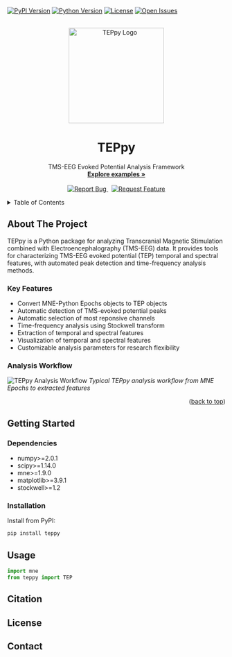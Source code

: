 <a id="readme-top"></a>

[![PyPI Version](https://img.shields.io/pypi/v/teppy)](https://pypi.org/project/teppy/)
[![Python Version](https://img.shields.io/badge/python-3.10%2B-blue)](https://python.org)
[![License](https://img.shields.io/badge/license-GPLv3-green)](https://github.com/gianlucagag/TEPpy/LICENSE)
[![Open Issues](https://img.shields.io/github/issues/gianlucagag/TEPpy)](https://github.com/gianlucagag/TEPpy/issues)

<!-- PROJECT LOGO -->
<br />
<div align="center">
  <a href="https://github.com/gianlucagag/TEPpy">
    <img src="https://raw.githubusercontent.com/gianlucagag/TEPpy/docs/images/logo.png" 
         alt="TEPpy Logo" width="220">
  </a>

  <h1 align="center">TEPpy</h1>
  
  <p align="center">
    TMS-EEG Evoked Potential Analysis Framework
    <br />
    <a href="https://github.com/gianlucagag/TEPpy/tree/main/examples"><strong>Explore examples »</strong></a>
    <br />
    <br />
    <a href="https://github.com/gianlucagag/TEPpy/issues/new?labels=bug&template=bug-report.md">
      <img src="https://img.shields.io/badge/REPORT-BUG-red" alt="Report Bug">
    </a>
    &nbsp;
    <a href="https://github.com/gianlucagag/TEPpy/issues/new?labels=enhancement&template=feature-request.md">
      <img src="https://img.shields.io/badge/REQUEST-FEATURE-green" alt="Request Feature">
    </a>
  </p>
</div>

<!-- TABLE OF CONTENTS -->
<details>
  <summary>Table of Contents</summary>
  <ol>
    <li>
      <a href="#about-the-project">About The Project</a>
      <ul>
        <li><a href="#key-features">Key Features</a></li>
      </ul>
    </li>
    <li>
      <a href="#getting-started">Getting Started</a>
      <ul>
        <li><a href="#dependencies">Dependencies</a></li>
        <li><a href="#installation">Installation</a></li>
      </ul>
    </li>
    <li><a href="#usage">Usage</a></li>
    <li><a href="#citation">Citation</a></li>
    <li><a href="#license">License</a></li>
    <li><a href="#contact">Contact</a></li>
  </ol>
</details>

<!-- ABOUT THE PROJECT -->
## About The Project

TEPpy is a Python package for analyzing Transcranial Magnetic Stimulation combined with Electroencephalography (TMS-EEG) data. It provides tools for characterizing TMS-EEG evoked potential (TEP) temporal and spectral features, with automated peak detection and time-frequency analysis methods.

### Key Features

- Convert MNE-Python Epochs objects to TEP objects
- Automatic detection of TMS-evoked potential peaks
- Automatic selection of most reponsive channels
- Time-frequency analysis using Stockwell transform
- Extraction of temporal and spectral features
- Visualization of temporal and spectral features
- Customizable analysis parameters for research flexibility

### Analysis Workflow

![TEPpy Analysis Workflow](docs/images/workflow.png)
*Typical TEPpy analysis workflow from MNE Epochs to extracted features*

<p align="right">(<a href="#readme-top">back to top</a>)</p>

<!-- GETTING STARTED -->
## Getting Started

### Dependencies

- numpy>=2.0.1
- scipy>=1.14.0
- mne>=1.9.0
- matplotlib>=3.9.1
- stockwell>=1.2

### Installation

Install from PyPI:

```bash
pip install teppy
```

<!-- USAGE -->
## Usage

```python
import mne
from teppy import TEP
```

<!-- CITATION -->
## Citation

<!-- LICENSE -->
## License

<!-- CONTACT -->
## Contact
